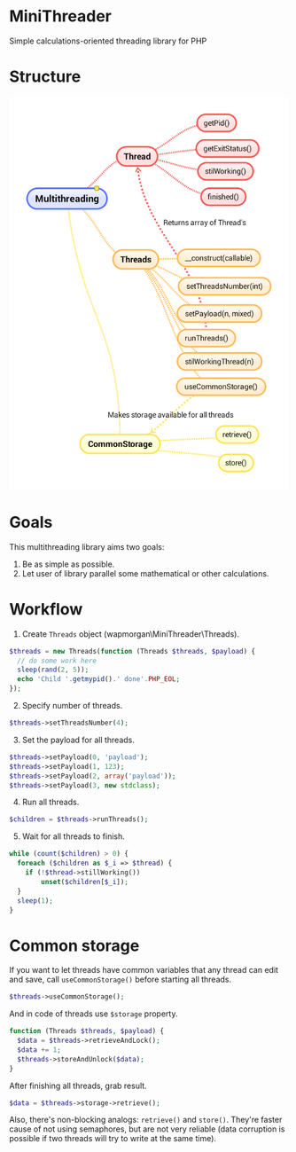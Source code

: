 # MiniThreader
Simple calculations-oriented threading library for PHP

# Structure
![](Multithreading.png)

# Goals
This multithreading library aims two goals:

1. Be as simple as possible.
2. Let user of library parallel some mathematical or other calculations.

# Workflow
1. Create `Threads` object (wapmorgan\MiniThreader\Threads).
  ``` php
  $threads = new Threads(function (Threads $threads, $payload) {
    // do some work here
    sleep(rand(2, 5));
    echo 'Child '.getmypid().' done'.PHP_EOL;
  });
  ```
  
2. Specify number of threads.
  ``` php
  $threads->setThreadsNumber(4);
  ```
  
3. Set the payload for all threads.
  ``` php
  $threads->setPayload(0, 'payload');
  $threads->setPayload(1, 123);
  $threads->setPayload(2, array('payload'));
  $threads->setPayload(3, new stdclass);
  ```
  
4. Run all threads.
  ``` php
  $children = $threads->runThreads();
  ```
  
5. Wait for all threads to finish.
  ``` php
  while (count($children) > 0) {
    foreach ($children as $_i => $thread) {
      if (!$thread->stillWorking())
          unset($children[$_i]);
    }
    sleep(1);
  }
  ```
  
# Common storage
If you want to let threads have common variables that any thread can edit and save, call `useCommonStorage()` before starting all threads.
``` php
$threads->useCommonStorage();
```
And in code of threads use `$storage` property.
``` php
function (Threads $threads, $payload) {
  $data = $threads->retrieveAndLock();
  $data += 1;
  $threads->storeAndUnlock($data);
}
```
After finishing all threads, grab result.
``` php
$data = $threads->storage->retrieve();
```
Also, there's non-blocking analogs: `retrieve()` and `store()`. They're faster cause of not using semaphores, but are not very reliable (data corruption is possible if two threads will try to write at the same time).
